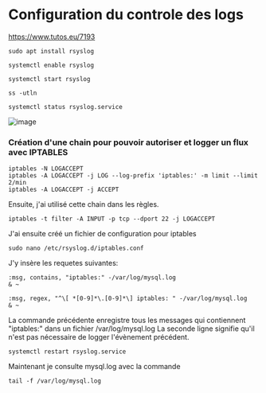 # Configuration du controle des logs

https://www.tutos.eu/7193

````shell
sudo apt install rsyslog

systemctl enable rsyslog

systemctl start rsyslog

ss -utln

systemctl status rsyslog.service
````

![image](C:\Users\brice\OneDrive\Documents\GitHub\Rendu_projet_ROB3\Linux\Images\TDSQL3.png)


### Création d'une chain pour pouvoir autoriser et logger un flux avec IPTABLES

````shell
iptables -N LOGACCEPT
iptables -A LOGACCEPT -j LOG --log-prefix 'iptables:' -m limit --limit 2/min
iptables -A LOGACCEPT -j ACCEPT
````
Ensuite, j'ai utilisé cette chain dans les règles.
````shell
iptables -t filter -A INPUT -p tcp --dport 22 -j LOGACCEPT
````
J'ai ensuite créé un fichier de configuration pour iptables
````shell
sudo nano /etc/rsyslog.d/iptables.conf
````

J'y insère les requetes suivantes:

````shell
:msg, contains, "iptables:" -/var/log/mysql.log
& ~

:msg, regex, "^\[ *[0-9]*\.[0-9]*\] iptables: " -/var/log/mysql.log
& ~
````

La commande précédente enregistre tous les messages qui contiennent "iptables:" dans un fichier /var/log/mysql.log
La seconde ligne signifie qu'il n'est pas nécessaire de logger l'évènement précédent.

````shell
systemctl restart rsyslog.service
````
Maintenant je consulte mysql.log avec la commande

````shell
tail -f /var/log/mysql.log
````

